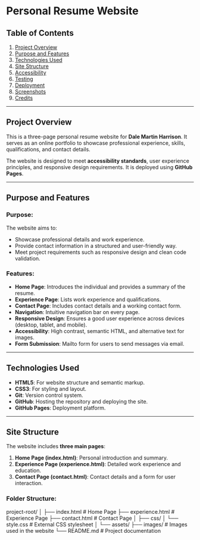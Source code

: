 # Personal Resume Website

## Table of Contents
1. [Project Overview](#project-overview)
2. [Purpose and Features](#purpose-and-features)
3. [Technologies Used](#technologies-used)
4. [Site Structure](#site-structure)
5. [Accessibility](#accessibility)
6. [Testing](#testing)
7. [Deployment](#deployment)
8. [Screenshots](#screenshots)
9. [Credits](#credits)

---

## Project Overview

This is a three-page personal resume website for **Dale Martin Harrison**. It serves as an online portfolio to showcase professional experience, skills, qualifications, and contact details.

The website is designed to meet **accessibility standards**, user experience principles, and responsive design requirements. It is deployed using **GitHub Pages**.

---

## Purpose and Features

### Purpose:
The website aims to:
- Showcase professional details and work experience.
- Provide contact information in a structured and user-friendly way.
- Meet project requirements such as responsive design and clean code validation.

### Features:
- **Home Page**: Introduces the individual and provides a summary of the resume.
- **Experience Page**: Lists work experience and qualifications.
- **Contact Page**: Includes contact details and a working contact form.
- **Navigation**: Intuitive navigation bar on every page.
- **Responsive Design**: Ensures a good user experience across devices (desktop, tablet, and mobile).
- **Accessibility**: High contrast, semantic HTML, and alternative text for images.
- **Form Submission**: Mailto form for users to send messages via email.

---

## Technologies Used

- **HTML5**: For website structure and semantic markup.
- **CSS3**: For styling and layout.
- **Git**: Version control system.
- **GitHub**: Hosting the repository and deploying the site.
- **GitHub Pages**: Deployment platform.

---

## Site Structure

The website includes **three main pages**:
1. **Home Page (index.html)**: Personal introduction and summary.
2. **Experience Page (experience.html)**: Detailed work experience and education.
3. **Contact Page (contact.html)**: Contact details and a form for user interaction.

### Folder Structure:

project-root/ │ ├── index.html # Home Page ├── experience.html # Experience Page ├── contact.html # Contact Page │ ├── css/ │ └── style.css # External CSS stylesheet │ └── assets/ ├── images/ # Images used in the website └── README.md # Project documentation

